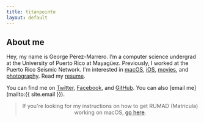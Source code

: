 ```yaml
---
title: titanpointe
layout: default
---
```


## About me

Hey, my name is George P&eacute;rez-Marrero. I’m a computer science undergrad at the University of Puerto Rico at Mayag&uuml;ez. Previously, I worked at the Puerto Rico Seismic Network. I'm interested in [macOS](https://www.apple.com/macos/), [iOS](https://www.apple.com/ios/), [movies](https://letterboxd.com/georgeperez/), and [photography](https://instagram.com/georgeperez/). Read my [resume](/resume.pdf).

You can find me on [Twitter](https://twitter.com/georgeperez/), [Facebook](https://facebook.com/georgeperezmarrero/), and [GitHub](https://github.com/georgeperez/). You can also [email me](mailto:{{ site.email }}). 

<blockquote class="aside" style="text-align: center;">If you're looking for my instructions on how to get RUMAD (Matricula) working on macOS, <a href="/matricula/">go here</a>.</blockquote>
